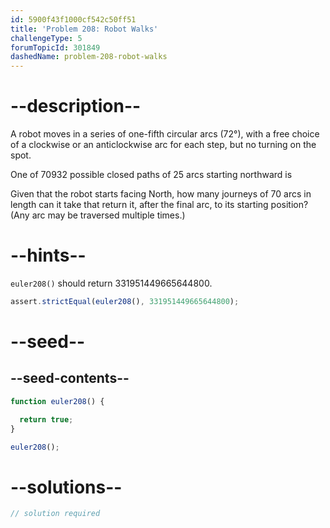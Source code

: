 ```yaml
---
id: 5900f43f1000cf542c50ff51
title: 'Problem 208: Robot Walks'
challengeType: 5
forumTopicId: 301849
dashedName: problem-208-robot-walks
---
```


# --description--

A robot moves in a series of one-fifth circular arcs (72°), with a free choice of a clockwise or an anticlockwise arc for each step, but no turning on the spot.

One of 70932 possible closed paths of 25 arcs starting northward is

Given that the robot starts facing North, how many journeys of 70 arcs in length can it take that return it, after the final arc, to its starting position? (Any arc may be traversed multiple times.)

# --hints--

`euler208()` should return 331951449665644800.

```js
assert.strictEqual(euler208(), 331951449665644800);
```

# --seed--

## --seed-contents--

```js
function euler208() {

  return true;
}

euler208();
```

# --solutions--

```js
// solution required
```
